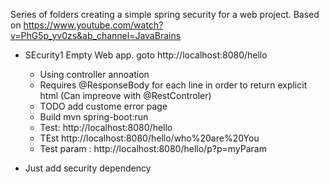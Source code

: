 Series of folders creating a simple spring security for a web project.
Based on https://www.youtube.com/watch?v=PhG5p_yv0zs&ab_channel=JavaBrains

* SEcurity1
    Empty Web app. goto http://localhost:8080/hello
    - Using controller annoation
    - Requires @ResponseBody for each line in order to return explicit html (Can impreove with @RestControler)
    - TODO add custome error page
    - Build mvn spring-boot:run
    - Test: http://localhost:8080/hello
    - TEst http://localhost:8080/hello/who%20are%20You
    - Test param : http://localhost:8080/hello/p?p=myParam

* Just add security dependency
